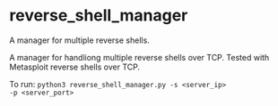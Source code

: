 # reverse_shell_manager
A manager for multiple reverse shells. 

A manager for handliong multiple reverse shells over TCP. Tested with Metasploit reverse shells over TCP.

To run:
 <code>python3 reverse_shell_manager.py -s <server_ip> -p <server_port>
  </code>
